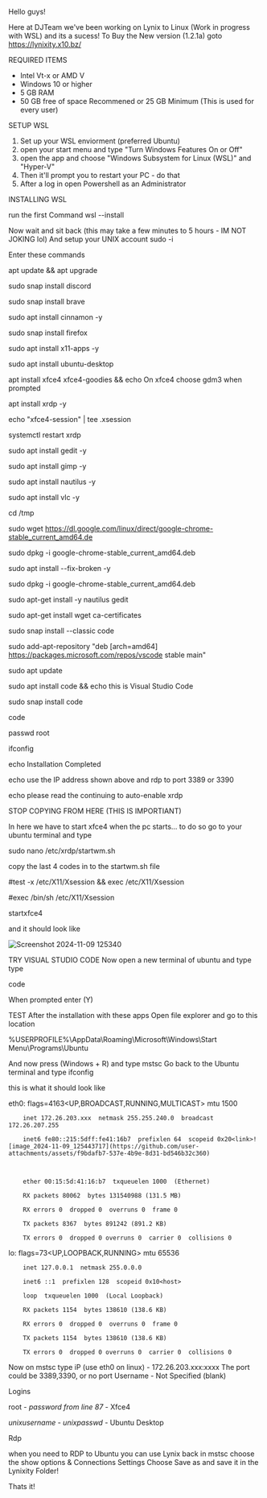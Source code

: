 Hello guys!

Here at DJTeam we've been working on Lynix to Linux (Work in progress with WSL) and its a sucess!
To Buy the New version (1.2.1a) goto https://lynixity.x10.bz/

REQUIRED ITEMS
- Intel Vt-x or AMD V
- Windows 10 or higher
- 5 GB RAM
- 50 GB free of space Recommened or 25 GB Minimum (This is used for every user)

SETUP WSL

1. Set up your WSL enviorment (preferred Ubuntu)
2. open your start menu and type "Turn Windows Features On or Off"
3. open the app and choose "Windows Subsystem for Linux (WSL)" and "Hyper-V"
4. Then it'll prompt you to restart your PC - do that
5. After a log in open Powershell as an Administrator

INSTALLING WSL

run the first Command
wsl --install

Now wait and sit back (this may take a few minutes to 5 hours - IM NOT JOKING lol)
And setup your UNIX account
sudo -i

Enter these commands

apt update && apt upgrade

sudo snap install discord

sudo snap install brave

sudo apt install cinnamon -y

sudo snap install firefox

sudo apt install x11-apps -y

sudo apt install ubuntu-desktop

apt install xfce4 xfce4-goodies && echo On xfce4 choose gdm3 when prompted

apt install xrdp -y

echo "xfce4-session" | tee .xsession

systemctl restart xrdp

sudo apt install gedit -y

sudo apt install gimp -y

sudo apt install nautilus -y

sudo apt install vlc -y

cd /tmp

sudo wget https://dl.google.com/linux/direct/google-chrome-stable_current_amd64.de

sudo dpkg -i google-chrome-stable_current_amd64.deb 

sudo apt install --fix-broken -y

sudo dpkg -i google-chrome-stable_current_amd64.deb

sudo apt-get install -y nautilus gedit

sudo apt-get install wget ca-certificates

sudo snap install --classic code

sudo add-apt-repository "deb [arch=amd64] https://packages.microsoft.com/repos/vscode stable main"

sudo apt update

sudo apt install code && echo this is Visual Studio Code

sudo snap install code

code

passwd root

ifconfig

echo Installation Completed

echo use the IP address shown above and rdp to port 3389 or 3390

echo please read the continuing to auto-enable xrdp

STOP COPYING FROM HERE (THIS IS IMPORTIANT)

In here we have to start xfce4 when the pc starts... to do so go to your ubuntu terminal and type

sudo nano /etc/xrdp/startwm.sh

copy the last 4 codes in to the startwm.sh file

#test -x /etc/X11/Xsession && exec /etc/X11/Xsession

#exec /bin/sh /etc/X11/Xsession

startxfce4

and it should look like

![Screenshot 2024-11-09 125340](https://github.com/user-attachments/assets/438363ee-3705-4f56-8a68-c57c17261337)

TRY VISUAL STUDIO CODE
Now open a new terminal of ubuntu and type type

code

When prompted enter (Y)



TEST
After the installation with these apps Open file explorer and go to this location

%USERPROFILE%\AppData\Roaming\Microsoft\Windows\Start Menu\Programs\Ubuntu

And now press (Windows + R) and type mstsc 
Go back to the Ubuntu terminal and type ifconfig

this is what it should look like

eth0: flags=4163<UP,BROADCAST,RUNNING,MULTICAST>  mtu 1500

        inet 172.26.203.xxx  netmask 255.255.240.0  broadcast 172.26.207.255
        
        inet6 fe80::215:5dff:fe41:16b7  prefixlen 64  scopeid 0x20<link>![image_2024-11-09_125443717](https://github.com/user-attachments/assets/f9bdafb7-537e-4b9e-8d31-bd546b32c360)


        
        ether 00:15:5d:41:16:b7  txqueuelen 1000  (Ethernet)
        
        RX packets 80062  bytes 131540988 (131.5 MB)
        
        RX errors 0  dropped 0  overruns 0  frame 0
        
        TX packets 8367  bytes 891242 (891.2 KB)
        
        TX errors 0  dropped 0 overruns 0  carrier 0  collisions 0

lo: flags=73<UP,LOOPBACK,RUNNING>  mtu 65536

        inet 127.0.0.1  netmask 255.0.0.0
        
        inet6 ::1  prefixlen 128  scopeid 0x10<host>
        
        loop  txqueuelen 1000  (Local Loopback)
        
        RX packets 1154  bytes 138610 (138.6 KB)
        
        RX errors 0  dropped 0  overruns 0  frame 0
        
        TX packets 1154  bytes 138610 (138.6 KB)
        
        TX errors 0  dropped 0 overruns 0  carrier 0  collisions 0

Now on mstsc type 
iP (use eth0 on linux) - 172.26.203.xxx:xxxx
The port could be 3389,3390, or no port
Username - Not Specified (blank)

Logins

root - *password from line 87* - Xfce4

*unixusername* - *unixpasswd* - Ubuntu Desktop

Rdp

when you need to RDP to Ubuntu you can use Lynix
back in mstsc choose the show options & Connections Settings
Choose Save as and save it in the Lynixity Folder!

Thats it!
